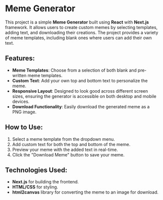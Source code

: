 
# Meme Generator

This project is a simple **Meme Generator** built using **React** with **Next.js** framework. It allows users to create custom memes by selecting templates, adding text, and downloading their creations. The project provides a variety of meme templates, including blank ones where users can add their own text.

## Features:
- **Meme Templates**: Choose from a selection of both blank and pre-written meme templates.
- **Custom Text**: Add your own top and bottom text to personalize the meme.
- **Responsive Layout**: Designed to look good across different screen sizes, ensuring the generator is accessible on both desktop and mobile devices.
- **Download Functionality**: Easily download the generated meme as a PNG image.

## How to Use:
1. Select a meme template from the dropdown menu.
2. Add custom text for both the top and bottom of the meme.
3. Preview your meme with the added text in real-time.
4. Click the "Download Meme" button to save your meme.

## Technologies Used:
- **Next.js** for building the frontend.
- **HTML/CSS** for styling.
- **html2canvas** library for converting the meme to an image for download.
